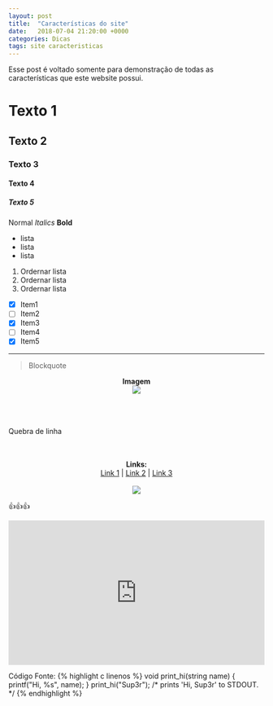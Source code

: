 ```yaml
---
layout: post
title:  "Características do site"
date:   2018-07-04 21:20:00 +0000
categories: Dicas
tags: site caracteristicas
---
```


Esse post é voltado somente para demonstração de todas as características que este website possui.


# Texto 1
## Texto 2
### Texto 3
#### Texto 4
##### Texto 5

Normal   _Italics_   **Bold**

* lista
* lista
* lista

1. Ordernar lista
2. Ordernar lista
3. Ordernar lista

 - [x] Item1
 - [ ] Item2
 - [x] Item3
 - [ ] Item4
 - [x] Item5

---

> Blockquote

<p align="center">
  <b>Imagem</b><br>
<img src="https://cdn.awsli.com.br/600x450/61/61161/produto/13660217/7f4678f8a9.jpg" />
</p>

<br><br><br> Quebra de linha<br><br><br>

<p align="center">
  <b>Links:</b><br>
  <a href="#">Link 1</a> |
  <a href="#">Link 2</a> |
  <a href="#">Link 3</a>
  <br><br>
  <img src="https://i.giphy.com/media/cfuL5gqFDreXxkWQ4o/giphy.webp">
</p>

👍👍👍


<style>.embed-container { position: relative; padding-bottom: 56.25%; width: 100%; } .embed-container iframe { position: absolute; width: 100%; height: 100%; border: none; }</style><div class='embed-container'><iframe src='https://www.youtube.com/embed/dLx22jYFEfo'></iframe></div>

Código Fonte:
{% highlight c linenos %}
void print_hi(string name) {
  printf("Hi, %s", name);
}
print_hi("Sup3r");
/* prints 'Hi, Sup3r' to STDOUT. */
{% endhighlight %}
